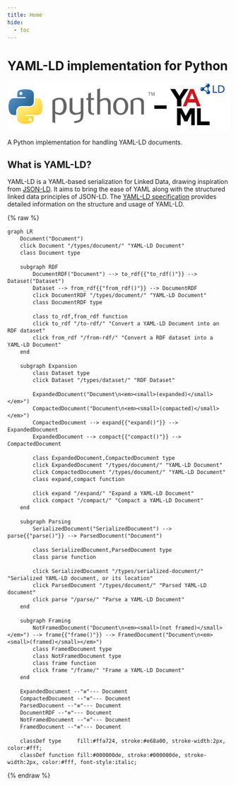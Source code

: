 ```yaml
---
title: Home
hide:
  - toc
---
```


# YAML-LD implementation for Python

![](logos/python-yaml-ld.png)

A Python implementation for handling YAML-LD documents.

## What is YAML-LD?

YAML-LD is a YAML-based serialization for Linked Data, drawing inspiration from [JSON-LD](https://json-ld.org/). It aims to bring the ease of YAML along with the structured linked data principles of JSON-LD. The [YAML-LD specification](https://json-ld.github.io/yaml-ld/spec/) provides detailed information on the structure and usage of YAML-LD.


{% raw %}
```mermaid
graph LR
    Document("Document")
    click Document "/types/document/" "YAML-LD Document"
    class Document type

    subgraph RDF
        DocumentRDF("Document") --> to_rdf{{"to_rdf()"}} --> Dataset("Dataset")
        Dataset --> from_rdf{{"from_rdf()"}} --> DocumentRDF
        click DocumentRDF "/types/document/" "YAML-LD Document"
        class DocumentRDF type
    
        class to_rdf,from_rdf function
        click to_rdf "/to-rdf/" "Convert a YAML-LD Document into an RDF dataset"
        click from_rdf "/from-rdf/" "Convert a RDF dataset into a YAML-LD Document"
    end

    subgraph Expansion
        class Dataset type
        click Dataset "/types/dataset/" "RDF Dataset"
        
        ExpandedDocument("Document\n<em><small>(expanded)</small></em>")
        CompactedDocument("Document\n<em><small>(compacted)</small></em>")
        CompactedDocument --> expand{{"expand()"}} --> ExpandedDocument
        ExpandedDocument --> compact{{"compact()"}} --> CompactedDocument
        
        class ExpandedDocument,CompactedDocument type
        click ExpandedDocument "/types/document/" "YAML-LD Document"
        click CompactedDocument "/types/document/" "YAML-LD Document"
        class expand,compact function
        
        click expand "/expand/" "Expand a YAML-LD Document"
        click compact "/compact/" "Compact a YAML-LD Document"
    end

    subgraph Parsing
        SerializedDocument("SerializedDocument") --> parse{{"parse()"}} --> ParsedDocument("Document")
        
        class SerializedDocument,ParsedDocument type
        class parse function
        
        click SerializedDocument "/types/serialized-document/" "Serialized YAML-LD document, or its location"
        click ParsedDocument "/types/document/" "Parsed YAML-LD document"
        click parse "/parse/" "Parse a YAML-LD Document"
    end
    
    subgraph Framing
        NotFramedDocument("Document\n<em><small>(not framed)</small></em>") --> frame{{"frame()"}} --> FramedDocument("Document\n<em><small>(framed)</small></em>")
        class FramedDocument type
        class NotFramedDocument type
        class frame function
        click frame "/frame/" "Frame a YAML-LD Document"
    end

    ExpandedDocument --"≡"--- Document
    CompactedDocument --"≡"--- Document
    ParsedDocument --"≡"--- Document
    DocumentRDF --"≡"--- Document
    NotFramedDocument --"≡"--- Document
    FramedDocument --"≡"--- Document
    
    classDef type     fill:#ffa724, stroke:#e68a00, stroke-width:2px, color:#fff;
    classDef function fill:#000000de, stroke:#000000de, stroke-width:2px, color:#fff, font-style:italic;
```
{% endraw %}
